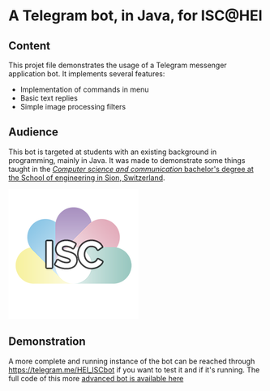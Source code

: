 # A Telegram bot, in Java, for ISC@HEI

## Content
This projet file demonstrates the usage of a Telegram messenger application bot. It implements several features:

- Implementation of commands in menu
- Basic text replies
- Simple image processing filters

## Audience
This bot is targeted at students with an existing background in programming, mainly in Java. It was made to demonstrate some things taught in the [*Computer science and communication* bachelor's degree at the School of engineering in Sion, Switzerland](https://www.hevs.ch/isc).

![Logo ISC](https://github.com/pmudry/telegrambot_students/blob/dc87dbaeaa68b3a08f78b40bcbe8070d0137f01a/resources/isc_logo_256.png)

## Demonstration
A more complete and running instance of the bot can be reached through https://telegram.me/HEI_ISCbot if you want to test it and if it's running. The full code of this more [advanced bot is available here](https://www.github.com/pmudry/telegrambot)
